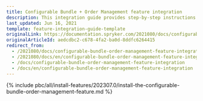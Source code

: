 ```yaml
---
title: Configurable Bundle + Order Management feature integration
description: This integration guide provides step-by-step instructions on installing Configurable Bundle + Order Management feature.
last_updated: Jun 16, 2021
template: feature-integration-guide-template
originalLink: https://documentation.spryker.com/2021080/docs/configurable-bundle-order-management-feature-integration
originalArticleId: aedcdbc2-c678-4fa2-ba0d-8ddfc6264415
redirect_from:
  - /2021080/docs/configurable-bundle-order-management-feature-integration
  - /2021080/docs/en/configurable-bundle-order-management-feature-integration
  - /docs/configurable-bundle-order-management-feature-integration
  - /docs/en/configurable-bundle-order-management-feature-integration
---
```


{% include pbc/all/install-features/202307.0/install-the-configurable-bundle-order-management-feature.md %} <!-- To edit, see /_includes/pbc/all/install-features/202307.0/install-the-configurable-bundle-order-management-feature.md -->
